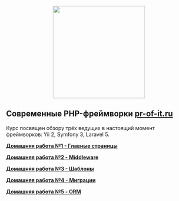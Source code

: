 <p align="center"><img src="http://pr-of-it.ru/public/courses/images/framework.png" width="250"></p>

## Современные PHP-фреймворки [pr-of-it.ru](http://pr-of-it.ru/courses/php-frameworks.html)
Курс посвящен обзору трёх ведущих в настоящий момент фреймворков: Yii 2, Symfony 3, Laravel 5.

**[Домашняя работа №1 - Главные страницы](https://github.com/skiphog/profit-frameworks/blob/master/homework-1.md)**

**[Домашняя работа №2 - Middleware](https://github.com/skiphog/profit-frameworks/blob/master/homework-2.md)**

**[Домашняя работа №3 - Шаблоны](https://github.com/skiphog/profit-frameworks/blob/master/homework-3.md)**

**[Домашняя работа №4 - Миграции](https://github.com/skiphog/profit-frameworks/blob/master/homework-4.md)**

**[Домашняя работа №5 - ORM](https://github.com/skiphog/profit-frameworks/blob/master/homework-5.md)**
